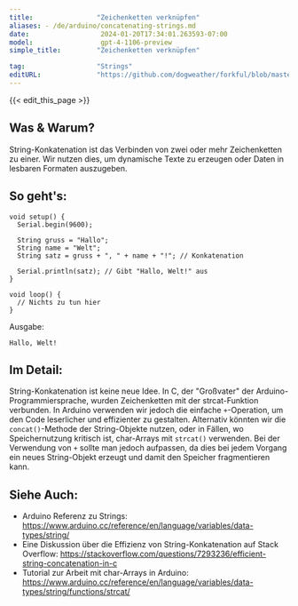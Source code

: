 ```yaml
---
title:                "Zeichenketten verknüpfen"
aliases: - /de/arduino/concatenating-strings.md
date:                  2024-01-20T17:34:01.263593-07:00
model:                 gpt-4-1106-preview
simple_title:         "Zeichenketten verknüpfen"

tag:                  "Strings"
editURL:              "https://github.com/dogweather/forkful/blob/master/content/de/arduino/concatenating-strings.md"
---
```


{{< edit_this_page >}}

## Was & Warum?

String-Konkatenation ist das Verbinden von zwei oder mehr Zeichenketten zu einer. Wir nutzen dies, um dynamische Texte zu erzeugen oder Daten in lesbaren Formaten auszugeben.

## So geht's:

```Arduino
void setup() {
  Serial.begin(9600);

  String gruss = "Hallo";
  String name = "Welt";
  String satz = gruss + ", " + name + "!"; // Konkatenation

  Serial.println(satz); // Gibt "Hallo, Welt!" aus
}

void loop() {
  // Nichts zu tun hier
}
```

Ausgabe:
```
Hallo, Welt!
```

## Im Detail:

String-Konkatenation ist keine neue Idee. In C, der "Großvater" der Arduino-Programmiersprache, wurden Zeichenketten mit der strcat-Funktion verbunden. In Arduino verwenden wir jedoch die einfache `+`-Operation, um den Code leserlicher und effizienter zu gestalten. Alternativ könnten wir die `concat()`-Methode der String-Objekte nutzen, oder in Fällen, wo Speichernutzung kritisch ist, char-Arrays mit `strcat()` verwenden. Bei der Verwendung von `+` sollte man jedoch aufpassen, da dies bei jedem Vorgang ein neues String-Objekt erzeugt und damit den Speicher fragmentieren kann.

## Siehe Auch:

- Arduino Referenz zu Strings: https://www.arduino.cc/reference/en/language/variables/data-types/string/
- Eine Diskussion über die Effizienz von String-Konkatenation auf Stack Overflow: https://stackoverflow.com/questions/7293236/efficient-string-concatenation-in-c
- Tutorial zur Arbeit mit char-Arrays in Arduino: https://www.arduino.cc/reference/en/language/variables/data-types/string/functions/strcat/
